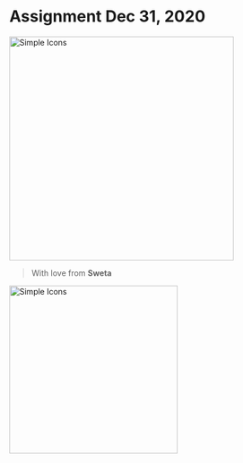 
# Assignment Dec 31, 2020

<img src="https://avatars1.githubusercontent.com/u/14101776?s=200&v=4" alt="Simple Icons" width=400 height=400>

> With love from  **Sweta** 

<img src="https://external-content.duckduckgo.com/iu/?u=https%3A%2F%2Ftse4.mm.bing.net%2Fth%3Fid%3DOIP.SkoKdkU1v02J7ycFl2b2twHaHa%26pid%3DApi&f=1" alt="Simple Icons" width=300 height=300>
